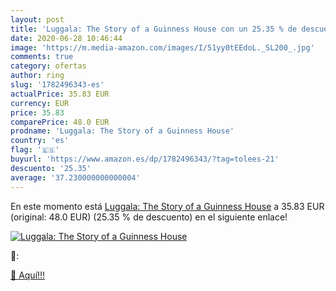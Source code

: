 ```yaml
---
layout: post
title: 'Luggala: The Story of a Guinness House con un 25.35 % de descuento'
date: 2020-06-28 10:46:44
image: 'https://m.media-amazon.com/images/I/51yy0tEEdoL._SL200_.jpg'
comments: true
category: ofertas
author: ring
slug: '1782496343-es'
actualPrice: 35.83 EUR
currency: EUR
price: 35.83
comparePrice: 48.0 EUR
prodname: 'Luggala: The Story of a Guinness House'
country: 'es'
flag: '🇪🇸'
buyurl: 'https://www.amazon.es/dp/1782496343/?tag=tolees-21'
descuento: '25.35'
average: '37.230000000000004'
---
```


En este momento está [Luggala: The Story of a Guinness House](https://www.amazon.es/dp/1782496343/?tag=tolees-21) a 35.83 EUR (original: 48.0 EUR) (25.35 %  de descuento) en el siguiente enlace!

[![Luggala: The Story of a Guinness House](https://m.media-amazon.com/images/I/51yy0tEEdoL._SL200_.jpg)](https://www.amazon.es/dp/1782496343/?tag=tolees-21)

🔎:


[🛒 Aquí!!!](https://www.amazon.es/dp/1782496343/?tag=tolees-21)
